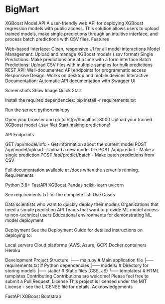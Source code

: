 # BigMart
XGBoost Model API
A user-friendly web API for deploying XGBoost regression models with public access. This solution allows users to upload trained models, make single predictions through an intuitive interface, and process batch predictions with CSV files.
Features

Web-based Interface: Clean, responsive UI for all model interactions
Model Management: Upload and manage XGBoost models (.sav format)
Single Predictions: Make predictions one at a time with a form interface
Batch Predictions: Upload CSV files with multiple samples for bulk predictions
REST API: Well-documented API endpoints for programmatic access
Responsive Design: Works on desktop and mobile devices
Interactive Documentation: Automatic API documentation with Swagger UI

Screenshots
Show Image
Quick Start

Install the required dependencies:
pip install -r requirements.txt

Run the server:
python main.py

Open your browser and go to http://localhost:8000
Upload your trained XGBoost model (.sav file)
Start making predictions!

API Endpoints

GET /api/model/info - Get information about the current model
POST /api/model/upload - Upload a new model file
POST /api/predict - Make a single prediction
POST /api/predict/batch - Make batch predictions from CSV

Full documentation available at /docs when the server is running.
Requirements

Python 3.8+
FastAPI
XGBoost
Pandas
scikit-learn
uvicorn

See requirements.txt for the complete list.
Use Cases

Data scientists who want to quickly deploy their models
Organizations that need a simple prediction API
Teams that want to provide ML model access to non-technical users
Educational environments for demonstrating ML model deployment

Deployment
See the Deployment Guide for detailed instructions on deploying to:

Local servers
Cloud platforms (AWS, Azure, GCP)
Docker containers
Heroku

Development
Project Structure
├── main.py           # Main application file
├── requirements.txt  # Python dependencies
├── models/           # Directory for storing models
├── static/           # Static files (CSS, JS)
└── templates/        # HTML templates
Contributing
Contributions are welcome! Please feel free to submit a Pull Request.
License
This project is licensed under the MIT License - see the LICENSE file for details.
Acknowledgements

FastAPI
XGBoost
Bootstrap
